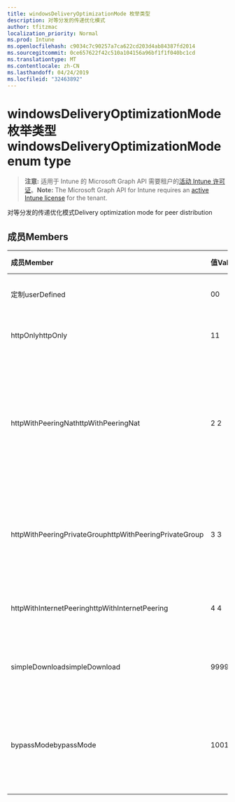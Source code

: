 ```yaml
---
title: windowsDeliveryOptimizationMode 枚举类型
description: 对等分发的传递优化模式
author: tfitzmac
localization_priority: Normal
ms.prod: Intune
ms.openlocfilehash: c9034c7c90257a7ca622cd203d4ab84387fd2014
ms.sourcegitcommit: 0ce657622f42c510a104156a96bf1f1f040bc1cd
ms.translationtype: MT
ms.contentlocale: zh-CN
ms.lasthandoff: 04/24/2019
ms.locfileid: "32463892"
---
```

# <a name="windowsdeliveryoptimizationmode-enum-type"></a><span data-ttu-id="7fb9a-103">windowsDeliveryOptimizationMode 枚举类型</span><span class="sxs-lookup"><span data-stu-id="7fb9a-103">windowsDeliveryOptimizationMode enum type</span></span>

> <span data-ttu-id="7fb9a-104">**注意:** 适用于 Intune 的 Microsoft Graph API 需要租户的[活动 Intune 许可证](https://go.microsoft.com/fwlink/?linkid=839381)。</span><span class="sxs-lookup"><span data-stu-id="7fb9a-104">**Note:** The Microsoft Graph API for Intune requires an [active Intune license](https://go.microsoft.com/fwlink/?linkid=839381) for the tenant.</span></span>

<span data-ttu-id="7fb9a-105">对等分发的传递优化模式</span><span class="sxs-lookup"><span data-stu-id="7fb9a-105">Delivery optimization mode for peer distribution</span></span>

## <a name="members"></a><span data-ttu-id="7fb9a-106">成员</span><span class="sxs-lookup"><span data-stu-id="7fb9a-106">Members</span></span>
|<span data-ttu-id="7fb9a-107">成员</span><span class="sxs-lookup"><span data-stu-id="7fb9a-107">Member</span></span>|<span data-ttu-id="7fb9a-108">值</span><span class="sxs-lookup"><span data-stu-id="7fb9a-108">Value</span></span>|<span data-ttu-id="7fb9a-109">说明</span><span class="sxs-lookup"><span data-stu-id="7fb9a-109">Description</span></span>|
|:---|:---|:---|
|<span data-ttu-id="7fb9a-110">定制</span><span class="sxs-lookup"><span data-stu-id="7fb9a-110">userDefined</span></span>|<span data-ttu-id="7fb9a-111">0</span><span class="sxs-lookup"><span data-stu-id="7fb9a-111">0</span></span>|<span data-ttu-id="7fb9a-112">允许用户进行设置。</span><span class="sxs-lookup"><span data-stu-id="7fb9a-112">Allow the user to set.</span></span>|
|<span data-ttu-id="7fb9a-113">httpOnly</span><span class="sxs-lookup"><span data-stu-id="7fb9a-113">httpOnly</span></span>|<span data-ttu-id="7fb9a-114">1</span><span class="sxs-lookup"><span data-stu-id="7fb9a-114">1</span></span>|<span data-ttu-id="7fb9a-115">仅限 HTTP, 无对等</span><span class="sxs-lookup"><span data-stu-id="7fb9a-115">HTTP only, no peering</span></span>|
|<span data-ttu-id="7fb9a-116">httpWithPeeringNat</span><span class="sxs-lookup"><span data-stu-id="7fb9a-116">httpWithPeeringNat</span></span>|<span data-ttu-id="7fb9a-117">2 </span><span class="sxs-lookup"><span data-stu-id="7fb9a-117">2</span></span>|<span data-ttu-id="7fb9a-118">OS 默认值–在同一网络地址转换器后具有对等的 Http 混合</span><span class="sxs-lookup"><span data-stu-id="7fb9a-118">OS default – Http blended with peering behind the same network address translator</span></span>|
|<span data-ttu-id="7fb9a-119">httpWithPeeringPrivateGroup</span><span class="sxs-lookup"><span data-stu-id="7fb9a-119">httpWithPeeringPrivateGroup</span></span>|<span data-ttu-id="7fb9a-120">3 </span><span class="sxs-lookup"><span data-stu-id="7fb9a-120">3</span></span>|<span data-ttu-id="7fb9a-121">通过专用组与对等互连的 HTTP 混合</span><span class="sxs-lookup"><span data-stu-id="7fb9a-121">HTTP blended with peering across a private group</span></span>|
|<span data-ttu-id="7fb9a-122">httpWithInternetPeering</span><span class="sxs-lookup"><span data-stu-id="7fb9a-122">httpWithInternetPeering</span></span>|<span data-ttu-id="7fb9a-123">4 </span><span class="sxs-lookup"><span data-stu-id="7fb9a-123">4</span></span>|<span data-ttu-id="7fb9a-124">与 Internet 对等混合的 HTTP</span><span class="sxs-lookup"><span data-stu-id="7fb9a-124">HTTP blended with Internet peering</span></span>|
|<span data-ttu-id="7fb9a-125">simpleDownload</span><span class="sxs-lookup"><span data-stu-id="7fb9a-125">simpleDownload</span></span>|<span data-ttu-id="7fb9a-126">99</span><span class="sxs-lookup"><span data-stu-id="7fb9a-126">99</span></span>|<span data-ttu-id="7fb9a-127">无对等的简单下载模式</span><span class="sxs-lookup"><span data-stu-id="7fb9a-127">Simple download mode with no peering</span></span>|
|<span data-ttu-id="7fb9a-128">bypassMode</span><span class="sxs-lookup"><span data-stu-id="7fb9a-128">bypassMode</span></span>|<span data-ttu-id="7fb9a-129">100</span><span class="sxs-lookup"><span data-stu-id="7fb9a-129">100</span></span>|<span data-ttu-id="7fb9a-130">旁路模式。</span><span class="sxs-lookup"><span data-stu-id="7fb9a-130">Bypass mode.</span></span> <span data-ttu-id="7fb9a-131">请勿使用传递优化和改用 BITS</span><span class="sxs-lookup"><span data-stu-id="7fb9a-131">Do not use Delivery Optimization and use BITS instead</span></span>|



